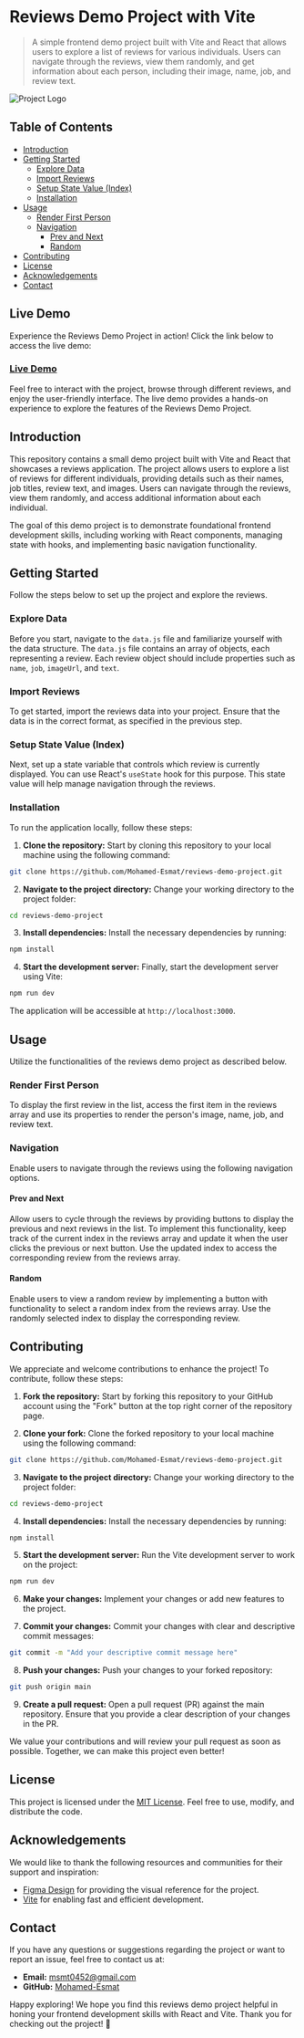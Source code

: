 # Reviews Demo Project with Vite

> A simple frontend demo project built with Vite and React that allows users to explore a list of reviews for various individuals. Users can navigate through the reviews, view them randomly, and get information about each person, including their image, name, job, and review text.

![Project Logo](https://res.cloudinary.com/tawfeer/image/upload/v1689971800/Review-project_weuumn.png)

## Table of Contents

- [Introduction](#introduction)
- [Getting Started](#getting-started)
  - [Explore Data](#explore-data)
  - [Import Reviews](#import-reviews)
  - [Setup State Value (Index)](#setup-state-value-index)
  - [Installation](#installation)
- [Usage](#usage)
  - [Render First Person](#render-first-person)
  - [Navigation](#navigation)
    - [Prev and Next](#prev-and-next)
    - [Random](#random)
- [Contributing](#contributing)
- [License](#license)
- [Acknowledgements](#acknowledgements)
- [Contact](#contact)

## Live Demo

Experience the Reviews Demo Project in action! Click the link below to access the live demo:

### [Live Demo](https://reviews-demo-esmat.netlify.app/)

Feel free to interact with the project, browse through different reviews, and enjoy the user-friendly interface. The live demo provides a hands-on experience to explore the features of the Reviews Demo Project.

## Introduction

This repository contains a small demo project built with Vite and React that showcases a reviews application. The project allows users to explore a list of reviews for different individuals, providing details such as their names, job titles, review text, and images. Users can navigate through the reviews, view them randomly, and access additional information about each individual.

The goal of this demo project is to demonstrate foundational frontend development skills, including working with React components, managing state with hooks, and implementing basic navigation functionality.

## Getting Started

Follow the steps below to set up the project and explore the reviews.

### Explore Data

Before you start, navigate to the `data.js` file and familiarize yourself with the data structure. The `data.js` file contains an array of objects, each representing a review. Each review object should include properties such as `name`, `job`, `imageUrl`, and `text`.

### Import Reviews

To get started, import the reviews data into your project. Ensure that the data is in the correct format, as specified in the previous step.

### Setup State Value (Index)

Next, set up a state variable that controls which review is currently displayed. You can use React's `useState` hook for this purpose. This state value will help manage navigation through the reviews.

### Installation

To run the application locally, follow these steps:

1. **Clone the repository:** Start by cloning this repository to your local machine using the following command:

```sh
git clone https://github.com/Mohamed-Esmat/reviews-demo-project.git
```

2. **Navigate to the project directory:** Change your working directory to the project folder:

```sh
cd reviews-demo-project
```

3. **Install dependencies:** Install the necessary dependencies by running:

```sh
npm install
```

4. **Start the development server:** Finally, start the development server using Vite:

```sh
npm run dev
```

The application will be accessible at `http://localhost:3000`.

## Usage

Utilize the functionalities of the reviews demo project as described below.

### Render First Person

To display the first review in the list, access the first item in the reviews array and use its properties to render the person's image, name, job, and review text.

### Navigation

Enable users to navigate through the reviews using the following navigation options.

#### Prev and Next

Allow users to cycle through the reviews by providing buttons to display the previous and next reviews in the list. To implement this functionality, keep track of the current index in the reviews array and update it when the user clicks the previous or next button. Use the updated index to access the corresponding review from the reviews array.

#### Random

Enable users to view a random review by implementing a button with functionality to select a random index from the reviews array. Use the randomly selected index to display the corresponding review.

## Contributing

We appreciate and welcome contributions to enhance the project! To contribute, follow these steps:

1. **Fork the repository:** Start by forking this repository to your GitHub account using the "Fork" button at the top right corner of the repository page.

2. **Clone your fork:** Clone the forked repository to your local machine using the following command:

```sh
git clone https://github.com/Mohamed-Esmat/reviews-demo-project.git
```

3. **Navigate to the project directory:** Change your working directory to the project folder:

```sh
cd reviews-demo-project
```

4. **Install dependencies:** Install the necessary dependencies by running:

```sh
npm install
```

5. **Start the development server:** Run the Vite development server to work on the project:

```sh
npm run dev
```

6. **Make your changes:** Implement your changes or add new features to the project.

7. **Commit your changes:** Commit your changes with clear and descriptive commit messages:

```sh
git commit -m "Add your descriptive commit message here"
```

8. **Push your changes:** Push your changes to your forked repository:

```sh
git push origin main
```

9. **Create a pull request:** Open a pull request (PR) against the main repository. Ensure that you provide a clear description of your changes in the PR.

We value your contributions and will review your pull request as soon as possible. Together, we can make this project even better!

## License

This project is licensed under the [MIT License](LICENSE.md). Feel free to use, modify, and distribute the code.

## Acknowledgements

We would like to thank the following resources and communities for their support and inspiration:

- [Figma Design](https://www.figma.com/file/e8L2QiR4GVTa5cGuRpXtk3/Reviews?node-id=0%3A1&t=gcCYcePiKxnkJ9kH-1) for providing the visual reference for the project.
- [Vite](https://vitejs.dev/) for enabling fast and efficient development.

## Contact

If you have any questions or suggestions regarding the project or want to report an issue, feel free to contact us at:

- **Email:** [msmt0452@gmail.com](mailto:msmt0452@gmail.com)
- **GitHub:** [Mohamed-Esmat](https://github.com/Mohamed-Esmat)

Happy exploring! We hope you find this reviews demo project helpful in honing your frontend development skills with React and Vite. Thank you for checking out the project! 🚀

